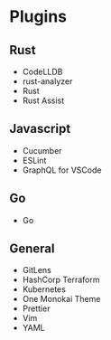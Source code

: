 # Plugins

## Rust
- CodeLLDB
- rust-analyzer
- Rust
- Rust Assist

## Javascript
- Cucumber
- ESLint
- GraphQL for VSCode

## Go
- Go

## General
- GitLens
- HashCorp Terraform
- Kubernetes
- One Monokai Theme
- Prettier
- Vim
- YAML
 

